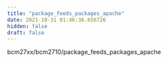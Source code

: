 ```yaml
---
title: "package_feeds_packages_apache"
date: 2021-10-31 01:46:36.656726
hidden: false
draft: false
---
```


bcm27xx/bcm2710/package_feeds_packages_apache

